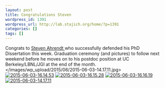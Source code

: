 ```yaml
---
layout: post
title: Congratulations Steven
wordpress_id: 1391
wordpress_url: http://lab.stajich.org/home/?p=1391
categories: []
tags: []
---
```

Congrats to [Steven Ahrendt ](/members/steven-ahrendt/)who successfully defended his PhD Dissertation this week. Graduation ceremony (and pictures) to follow next weekend before he moves on to his postdoc position at UC Berkeley/LBNL/JGI at the end of the month.</images/wp_upload/2015/06/2015-06-03-14.17.11.jpg>[![2015-06-03-16.14.53](/images/wp_upload/2015/06/2015-06-03-16.14.53-1024x796.jpg)](/images/wp_upload/2015/06/2015-06-03-16.14.53.jpg) [![2015-06-03-16.15.28](/images/wp_upload/2015/06/2015-06-03-16.15.28-768x1024.jpg)](/images/wp_upload/2015/06/2015-06-03-16.15.28.jpg) [![2015-06-03-16.16.19](/images/wp_upload/2015/06/2015-06-03-16.16.19-768x1024.jpg)](/images/wp_upload/2015/06/2015-06-03-16.16.19.jpg) [![2015-06-03-14.17.11](/images/wp_upload/2015/06/2015-06-03-14.17.11-1024x768.jpg)](/images/wp_upload/2015/06/2015-06-03-14.17.11.jpg)
